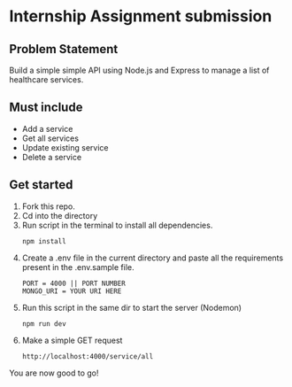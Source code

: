 # Internship Assignment submission

## Problem Statement 
Build a simple simple API using Node.js and Express to manage a list of healthcare services.

## Must include
*  Add a service
*  Get all services
*  Update existing service
*  Delete a service

## Get started 
1) Fork this repo.
2) Cd into the directory
3) Run script in the terminal to install all dependencies.
    ```
    npm install
    ```
4) Create a .env file in the current directory and paste all the requirements present in the .env.sample file.
   ```
   PORT = 4000 || PORT NUMBER 
   MONGO_URI = YOUR URI HERE
   ```
5) Run this script in the same dir to start the server (Nodemon)
    ```
    npm run dev
    ```
6) Make a simple GET request
   ```
   http://localhost:4000/service/all
   ```

You are now good to go!
   
